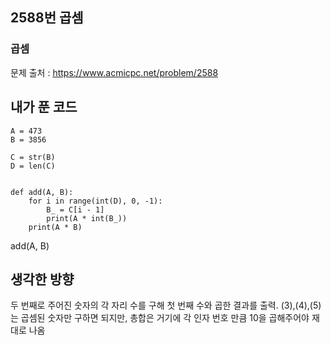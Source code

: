 ## 2588번 곱셈
### 곱셈
문제 출처 : https://www.acmicpc.net/problem/2588

## 내가 푼 코드

```
A = 473
B = 3856

C = str(B)
D = len(C)


def add(A, B):
    for i in range(int(D), 0, -1):
        B_ = C[i - 1]
        print(A * int(B_))
    print(A * B)
```

add(A, B)

## 생각한 방향
두 번째로 주어진 숫자의 각 자리 수를 구해 첫 번째 수와 곱한 결과를 출력.
(3),(4),(5)는 곱셈된 숫자만 구하면 되지만, 총합은 거기에 각 인자 번호 만큼 10을 곱해주어야 재대로 나옴
